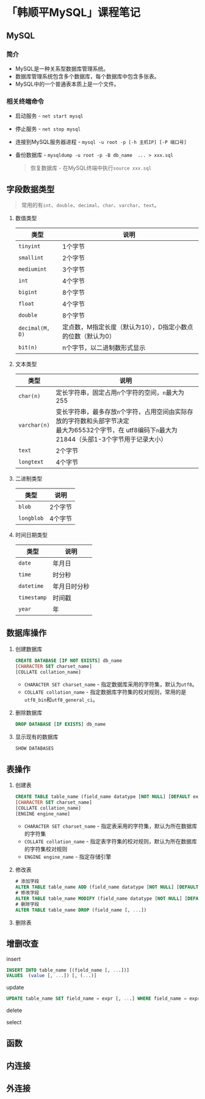 # 「韩顺平MySQL」课程笔记

## MySQL

### 简介

- MySQL是一种关系型数据库管理系统。
- 数据库管理系统包含多个数据库，每个数据库中包含多张表。
- MySQL中的一个普通表本质上是一个文件。

### 相关终端命令

- 启动服务 - `net start mysql`

- 停止服务 - `net stop mysql`

- 连接到MySQL服务器进程 -  `mysql -u root -p [-h 主机IP] [-P 端口号]`

- 备份数据库 - `mysqldump -u root -p -B db_name  ... > xxx.sql`

  > 恢复数据库 - 在MySQL终端中执行`source xxx.sql`

## 字段数据类型

> 常用的有`int`、`double`、`decimal`、`char`、`varchar`、`text`。

1. 数值类型

   | 类型            | 说明                                                        |
   | --------------- | ----------------------------------------------------------- |
   | `tinyint`       | 1个字节                                                     |
   | `smallint`      | 2个字节                                                     |
   | `mediumint`     | 3个字节                                                     |
   | `int`           | 4个字节                                                     |
   | `bigint`        | 8个字节                                                     |
   | `float`         | 4个字节                                                     |
   | `double`        | 8个字节                                                     |
   | `decimal(M, D)` | 定点数，M指定长度（默认为10），D指定小数点的位数（默认为0） |
   | `bit(n)`        | n个字节，以二进制数形式显示                                 |

2. 文本类型

   | 类型         | 说明                                                         |
   | ------------ | ------------------------------------------------------------ |
   | `char(n)`    | 定长字符串，固定占用`n`个字符的空间，`n`最大为255            |
   | `varchar(n)` | 变长字符串，最多存放`n`个字符，占用空间由实际存放的字符数和头部字节决定<br />最大为65532个字节，在 utf8编码下`n`最大为21844（头部1-3个字节用于记录大小） |
   | `text`       | 2个字节                                                      |
   | `longtext`   | 4个字节                                                      |

3. 二进制类型

   | 类型       | 说明    |
   | ---------- | ------- |
   | `blob`     | 2个字节 |
   | `longblob` | 4个字节 |

4. 时间日期类型

   | 类型        | 说明         |
   | ----------- | ------------ |
   | `date`      | 年月日       |
   | `time`      | 时分秒       |
   | `datetime`  | 年月日时分秒 |
   | `timestamp` | 时间戳       |
   | `year`      | 年           |

## 数据库操作

1. 创建数据库

   ```sql
   CREATE DATABASE [IF NOT EXISTS] db_name
   [CHARACTER SET charset_name]
   [COLLATE collation_name]
   ```

   - `CHARACTER SET charset_name` - 指定数据库采用的字符集，默认为`utf8`。
   - `COLLATE collation_name` - 指定数据库字符集的校对规则，常用的是`utf8_bin`和`utf8_general_ci`。

2. 删除数据库

   ```sql
   DROP DATABASE [IF EXISTS] db_name
   ```

3. 显示现有的数据库

   ```sql
   SHOW DATABASES
   ```

## 表操作

1. 创建表

   ```sql
   CREATE TABLE table_name (field_name datatype [NOT NULL] [DEFAULT expr] [, ...])
   [CHARACTER SET charset_name]
   [COLLATE collation_name]
   [ENGINE engine_name]
   ```

   - `CHARACTER SET charset_name` - 指定表采用的字符集，默认为所在数据库的字符集
   - `COLLATE collation_name` - 指定表字符集的校对规则，默认为所在数据库的字符集校对规则
   - `ENGINE engine_name` - 指定存储引擎

2. 修改表

   ```sql
   # 添加字段
   ALTER TABLE table_name ADD (field_name datatype [NOT NULL] [DEFAULT expr] [, ...])
   # 修改字段
   ALTER TABLE table_name MODIFY (field_name datatype [NOT NULL] [DEFAULT expr] [, ...])
   # 删除字段
   ALTER TABLE table_name DROP (field_name [, ...])
   ```

3. 删除表

## 增删改查

insert

```sql
INSERT INTO table_name [(field_name [, ...])]
VALUES	(value [, ...]) [, (...)]
```

update

```sql
UPDATE table_name SET field_name = expr [, ...] WHERE field_name = expr
```

delete

select

## 函数

## 内连接

## 外连接